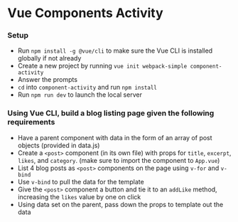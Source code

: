# Vue Components Activity
### Setup
* Run `npm install -g @vue/cli` to make sure the Vue CLI is installed globally if not already
* Create a new project by running `vue init webpack-simple component-activity`
* Answer the prompts
* `cd` into `component-activity` and run `npm install`
* Run `npm run dev` to launch the local server 

### Using Vue CLI, build a blog listing page given the following requirements
* Have a parent component with data in the form of an array of post objects (provided in data.js)
* Create a `<post>` component (in its own file) with props for `title`, `excerpt`, `likes`, and `category`. (make sure to import the component to `App.vue`)
* List 4 blog posts as `<post>` components on the page using `v-for` and `v-bind` 
* Use `v-bind` to pull the data for the template
* Give the `<post>` component a button and tie it to an `addLike` method, increasing the `likes` value by one on click
* Using data set on the parent, pass down the props to template out the data
